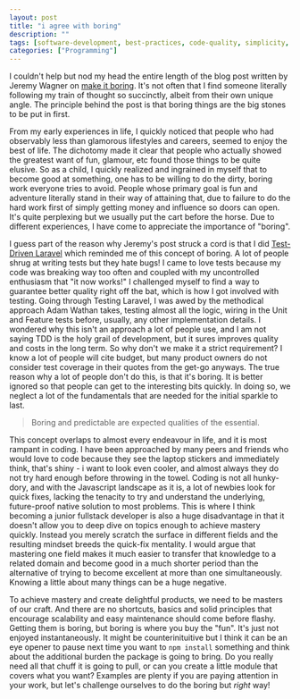 ```yaml
---
layout: post
title: "i agree with boring"
description: ""
tags: [software-development, best-practices, code-quality, simplicity, technical-debt]
categories: ["Programming"]
---
```

I couldn't help but nod my head the entire length of the blog post written by Jeremy Wagner on [make it boring](https://jeremy.codes/blog/make-it-boring/). It's not often that I find someone literally following my train of thought so succinctly, albeit from their own unique angle. The principle behind the post is that boring things are the big stones to be put in first.

<!--more-->

From my early experiences in life, I quickly noticed that people who had observably less than glamorous lifestyles and careers, seemed to enjoy the best of life. The dichotomy made it clear that people who actually showed the greatest want of fun, glamour, etc found those things to be quite elusive. So as a child, I quickly realized and ingrained in myself that to become good at something, one has to be willing to do the dirty, boring work everyone tries to avoid. People whose primary goal is fun and adventure literally stand in their way of attaining that, due to failure to do the hard work first of simply getting money and influence so doors can open. It's quite perplexing but we usually put the cart before the horse. Due to different experiences, I have come to appreciate the importance of "boring".

I guess part of the reason why Jeremy's post struck a cord is that I did [Test-Driven Laravel](https://course.testdrivenlaravel.com/) which reminded me of this concept of boring. A lot of people shrug at writing tests but they hate bugs! I came to love tests because my code was breaking way too often and coupled with my uncontrolled enthusiasm that "it now works!" I challenged myself to find a way to guarantee better quality right off the bat, which is how I got involved with testing. Going through Testing Laravel, I was awed by the methodical approach Adam Wathan takes, testing almost all the logic, wiring in the Unit and Feature tests before, usually, any other implementation details. I wondered why this isn't an approach a lot of people use, and I am not saying TDD is the holy grail of development, but it sures improves quality and costs in the long term. So why don't we make it a strict requirement? I know a lot of people will cite budget, but many product owners do not consider test coverage in their quotes from the get-go anyways. The true reason why a lot of people don't do this, is that it's boring. It is better ignored so that people can get to the interesting bits quickly. In doing so, we neglect a lot of the fundamentals that are needed for the initial sparkle to last.

> Boring and predictable are expected qualities of the essential. 

This concept overlaps to almost every endeavour in life, and it is most rampant in coding. I have been approached by many peers and friends who would love to code because they see the laptop stickers and immediately think, that's shiny - i want to look even cooler, and almost always they do not try hard enough before throwing in the towel. Coding is not all hunky-dory, and with the Javascript landscape as it is, a lot of newbies look for quick fixes, lacking the tenacity to try and understand the underlying, future-proof native solution to most problems. This is where I think becoming a junior fullstack developer is also a huge disadvantage in that it doesn't allow you to deep dive on topics enough to achieve mastery quickly. Instead you merely scratch the surface in different fields and the resulting mindset breeds the quick-fix mentality. I would argue that mastering one field makes it much easier to transfer that knowledge to a related domain and become good in a much shorter period than the alternative of trying to become excellent at more than one simultaneously. Knowing a little about many things can be a huge negative.

To achieve mastery and create delightful products, we need to be masters of our craft. And there are no shortcuts, basics and solid principles that encourage scalability and easy maintenance should come before flashy. Getting them is boring, but boring is where you buy the "fun". It's just not enjoyed instantaneously. It might be counterinituitive but I think it can be an eye opener to pause next time you want to `npm install` something and think about the additional burden the package is going to bring. Do you really need all that chuff it is going to pull, or can you create a little module that covers what you want? Examples are plenty if you are paying attention in your work, but let's challenge ourselves to do the boring but *right* way!

